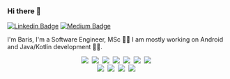 ### Hi there 👋
 
[![Linkedin Badge](https://img.shields.io/badge/-BarisKarapinar-blue?style=flat-square&logo=Linkedin&logoColor=white&link=https://https://www.linkedin.com/in/baris-karapinar/)](https://www.linkedin.com/in/baris-karapinar/) [![Medium Badge](https://img.shields.io/badge/-@bariskarapinar-03a57a?style=flat-square&labelColor=000000&logo=Medium&link=https://medium.com/@bariskarapinar)](https://medium.com/@bariskarapinar)

I'm Baris, I'm a Software Engineer, MSc 👨‍💻 
I am mostly working on Android and Java/Kotlin development 🏄‍♂️. 


<!--
![Java](http://img.shields.io/badge/-Java-007396?style=flat-square&logo=java&logoColor=ffffff)
![Android](http://img.shields.io/badge/-Android-3DDC84?style=flat-square&logo=android&logoColor=ffffff)
![HTML5](https://img.shields.io/badge/-HTML5-%23E44D27?style=flat-square&logo=html5&logoColor=ffffff)
![CSS3](https://img.shields.io/badge/-CSS3-%231572B6?style=flat-square&logo=css3)
![JavaScript](https://img.shields.io/badge/-JavaScript-%23F7DF1C?style=flat-square&logo=javascript&logoColor=000000&labelColor=%23F7DF1C&color=%23FFCE5A)
![Oracle Database](http://img.shields.io/badge/-Oracle-DD0031?style=flat-square&logo=oracle)
![MS SQL Server](http://img.shields.io/badge/-MS%20SQL%20Server-CC2927?style=flat-square&logo=microsoft-sql-server&logoColor=ffffff)
-->

<p align="center">
  <img src="https://img.shields.io/badge/-JAVA-orange"/>&nbsp
  <img src="https://img.shields.io/badge/-KOTLIN-success"/>&nbsp
  <img src="https://img.shields.io/badge/-Android Stduio-ff69b4"/>&nbsp
  <img src="https://img.shields.io/badge/-C-yellowgreen"/>&nbsp
  <img src="https://img.shields.io/badge/-C++-brightgreen"/>&nbsp
  <img src="https://img.shields.io/badge/-PYHTON-blue"/>&nbsp
  <img src="https://img.shields.io/badge/-JAVASCRIPT-9cf"/>&nbsp

  <br>
  <img src="https://img.shields.io/badge/-HTML-yello"/>&nbsp
  <img src="https://img.shields.io/badge/-CSS-9cf"/>&nbsp
  <img src="https://img.shields.io/badge/-DJANGO-inactive"/>&nbsp
  <img src="https://img.shields.io/badge/-GIT-black"/>&nbsp
</p>

